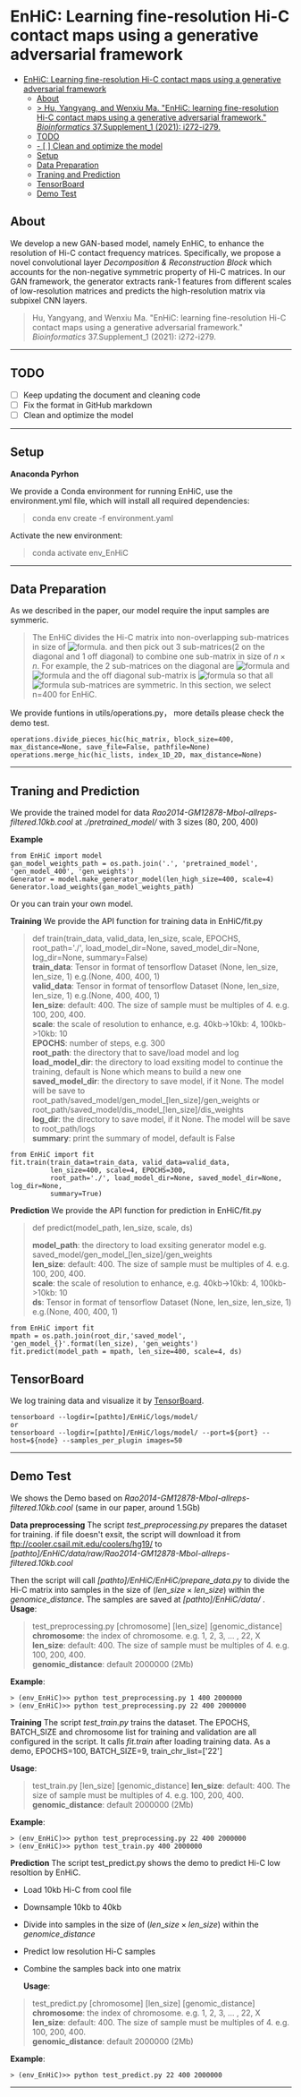 # EnHiC: Learning fine-resolution Hi-C contact maps using a generative adversarial framework


- [EnHiC: Learning fine-resolution Hi-C contact maps using a generative adversarial framework](#enhic-learning-fine-resolution-hi-c-contact-maps-using-a-generative-adversarial-framework)
  - [About](#about)
  - [> Hu, Yangyang, and Wenxiu Ma. "EnHiC: learning fine-resolution Hi-C contact maps using a generative adversarial framework." *Bioinformatics* 37.Supplement_1 (2021): i272-i279.](#-hu-yangyang-and-wenxiu-ma-enhic-learning-fine-resolution-hi-c-contact-maps-using-a-generative-adversarial-framework-bioinformatics-37supplement_1-2021-i272-i279)
  - [TODO](#todo)
  - [- [ ] Clean and optimize the model](#----clean-and-optimize-the-model)
  - [Setup](#setup)
  - [Data Preparation](#data-preparation)
  - [Traning and Prediction](#traning-and-prediction)
  - [TensorBoard](#tensorboard)
  - [Demo Test](#demo-test)


## About

We develop a new GAN-based model, namely EnHiC, to enhance the resolution of Hi-C contact frequency matrices. Specifically, we propose a novel convolutional layer _Decomposition & Reconstruction Block_ which accounts for the non-negative symmetric property of Hi-C matrices. In our GAN framework, the generator extracts rank-1 features from different scales of low-resolution matrices and predicts the high-resolution matrix via subpixel CNN layers.

> Hu, Yangyang, and Wenxiu Ma. "EnHiC: learning fine-resolution Hi-C contact maps using a generative adversarial framework." *Bioinformatics* 37.Supplement_1 (2021): i272-i279.
---

## TODO

- [ ] Keep updating the document and cleaning code 
- [ ] Fix the format in GitHub markdown
- [ ] Clean and optimize the model
---

##  Setup

**Anaconda Pyrhon**

We provide a Conda environment for running EnHiC, use the environment.yml file, which will install all required dependencies:
> conda env create -f environment.yaml

Activate the new environment: 
>conda activate env_EnHiC 

---

##  Data Preparation

As we described in the paper, our model require the input samples are symmeric.
> The EnHiC divides the Hi-C matrix into non-overlapping sub-matrices in size of ![formula](https://render.githubusercontent.com/render/math?math=\frac{n}{2}\times\frac{n}{2}). and then pick out 3 sub-matrices(2 on the diagonal and 1 off diagonal) to combine one sub-matrix in size of $n \times n$. For example, the 2 sub-matrices on the diagonal are ![formula](https://render.githubusercontent.com/render/math?math=(i,i)) and ![formula](https://render.githubusercontent.com/render/math?math=(j,j)) and the off diagonal sub-matrix is ![formula](https://render.githubusercontent.com/render/math?math=(i,j)) so that all ![formula](https://render.githubusercontent.com/render/math?math=n\times{n}) sub-matrices are symmetric. In this section, we select n=400 for EnHiC.

We provide funtions in utils/operations.py， more details please check the demo test.
```
operations.divide_pieces_hic(hic_matrix, block_size=400, max_distance=None, save_file=False, pathfile=None)
operations.merge_hic(hic_lists, index_1D_2D, max_distance=None)
```

---

##  Traning and Prediction
We provide the trained model for data _Rao2014-GM12878-MboI-allreps-filtered.10kb.cool_ at _./pretrained_model/_ with 3 sizes (80, 200, 400)

**Example**
```
from EnHiC import model
gan_model_weights_path = os.path.join('.', 'pretrained_model', 'gen_model_400', 'gen_weights')
Generator = model.make_generator_model(len_high_size=400, scale=4)
Generator.load_weights(gan_model_weights_path)
```

Or you can train your own model.

**Training**
We provide the API function for training data in EnHiC/fit.py
> def train(train_data, valid_data, len_size, scale, EPOCHS, root_path='./', load_model_dir=None, saved_model_dir=None, log_dir=None, summary=False)<br/>
> __train_data__: Tensor in format of tensorflow Dataset (None, len_size, len_size, 1) e.g.(None, 400, 400, 1)<br/>
> __valid_data__: Tensor in format of tensorflow Dataset (None, len_size, len_size, 1) e.g.(None, 400, 400, 1)<br/>
> __len_size__: default: 400. The size of sample must be multiples of 4. e.g. 100, 200, 400.<br/>
> __scale__: the scale of resolution to enhance, e.g. 40kb->10kb: 4, 100kb->10kb: 10<br/>
> __EPOCHS__: number of steps, e.g. 300<br/>
> __root_path__: the directory that to save/load model and log<br/>
> __load_model_dir__: the directory to load exsiting model to continue the training, default is None which means to build a new one <br/>
> __saved_model_dir__: the directory to save model, if it None. The model will be save to root_path/saved_model/gen_model_[len_size]/gen_weights or root_path/saved_model/dis_model_[len_size]/dis_weights <br/>
> __log_dir__: the directory to save model, if it None. The model will be save to root_path/logs <br/>
> __summary__: print the summary of model, default is False<br/>

```
from EnHiC import fit
fit.train(train_data=train_data, valid_data=valid_data, 
          len_size=400, scale=4, EPOCHS=300, 
          root_path='./', load_model_dir=None, saved_model_dir=None, log_dir=None,
          summary=True)
```

**Prediction**
We provide the API function for prediction in EnHiC/fit.py

> def predict(model_path, len_size, scale, ds)
>
>__model_path__: the directory to load exsiting generator model e.g. saved_model/gen_model_[len_size]/gen_weights <br/>
> __len_size__: default: 400. The size of sample must be multiples of 4. e.g. 100, 200, 400. <br/>
> __scale__: the scale of resolution to enhance, e.g. 40kb->10kb: 4, 100kb->10kb: 10 <br/>
> __ds__: Tensor in format of tensorflow Dataset (None, len_size, len_size, 1) e.g.(None, 400, 400, 1) <br/>

```
from EnHiC import fit
mpath = os.path.join(root_dir,'saved_model', 'gen_model_{}'.format(len_size), 'gen_weights')
fit.predict(model_path = mpath, len_size=400, scale=4, ds)
```


## TensorBoard
We log training data and visualize it by [TensorBoard](https://www.tensorflow.org/tensorboard/get_started).
```
tensorboard --logdir=[pathto]/EnHiC/logs/model/
or 
tensorboard --logdir=[pathto]/EnHiC/logs/model/ --port=${port} --host=${node} --samples_per_plugin images=50
```

---

##  Demo Test

We shows the Demo based on _Rao2014-GM12878-MboI-allreps-filtered.10kb.cool_ (same in our paper, around 1.5Gb)<br/>

**Data preprocessing**
The script _test_preprocessing.py_ prepares the dataset for training. if file doesn't exsit, the script will download it from ftp://cooler.csail.mit.edu/coolers/hg19/ to _[pathto]/EnHiC/data/raw/Rao2014-GM12878-MboI-allreps-filtered.10kb.cool_

Then the script will call _[pathto]/EnHiC/EnHiC/prepare_data.py_ to divide the Hi-C matrix into samples in the size of $( len\_size \times len\_size)$ within the $genomice\_distance$. The samples are saved at _[pathto]/EnHiC/data/_ .
__Usage__:
> test_preprocessing.py [chromosome] [len_size] [genomic_distance]
> __chromosome__: the index of chromosome. e.g. 1, 2, 3, ... , 22, X <br/>
> __len_size__: default: 400. The size of sample must be multiples of 4. e.g. 100, 200, 400.<br/>
> __genomic_distance__: default 2000000 (2Mb) <br/>

__Example__:
```
> (env_EnHiC)>> python test_preprocessing.py 1 400 2000000
> (env_EnHiC)>> python test_preprocessing.py 22 400 2000000
```

**Training**
The script _test_train.py_ trains the dataset. The EPOCHS, BATCH_SIZE and chromosome list for training and validation are all configured in the script. It calls _fit.train_ after loading training data.
As a demo, EPOCHS=100, BATCH_SIZE=9, train_chr_list=['22']

__Usage__:
> test_train.py [len_size] [genomic_distance]
> __len_size__: default: 400. The size of sample must be multiples of 4. e.g. 100, 200, 400. <br/>
> __genomic_distance__: default 2000000 (2Mb) <br/>

__Example__:
```
> (env_EnHiC)>> python test_preprocessing.py 22 400 2000000
> (env_EnHiC)>> python test_train.py 400 2000000
```

**Prediction**
The script test_predict.py shows the demo to predict Hi-C low resoltion by EnHiC. 
* Load 10kb Hi-C from cool file
* Downsample 10kb to 40kb
* Divide into samples in the size of $( len\_size \times len\_size)$ within the $genomice\_distance$
* Predict low resolution Hi-C samples
* Combine the samples back into one matrix

  __Usage__:
> test_predict.py [chromosome] [len_size] [genomic_distance]
> __chromosome__: the index of chromosome. e.g. 1, 2, 3, ... , 22, X<br/>
> __len_size__: default: 400. The size of sample must be multiples of 4. e.g. 100, 200, 400.<br/>
> __genomic_distance__: default 2000000 (2Mb)

__Example__:
```
> (env_EnHiC)>> python test_predict.py 22 400 2000000
```

---
